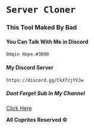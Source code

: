 # `Server Cloner`

### This Tool Maked By Bad

#### You Can Talk With Me in Discord 

 `Odqin Hope.#3890`

#### My Discord Server

`https://discord.gg/CkXfzjYVJw`

##### Dont Forget Sub In My Channel
 [Click Here](https://bit.ly/3wXa5lB) 



**All Coprites Reserved ©️**
